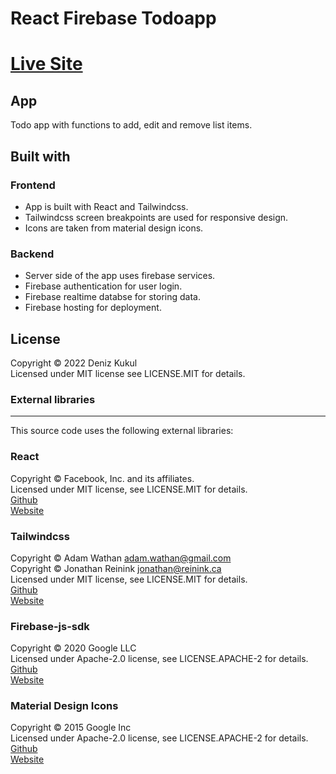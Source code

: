 # React Firebase Todoapp

# [Live Site](https://todoappa-react.firebaseapp.com/)

## App
Todo app with functions to add, edit and remove list items.

## Built with
### Frontend
- App is built with React and Tailwindcss.
- Tailwindcss screen breakpoints are used for responsive design.
- Icons are taken from material design icons.

### Backend
- Server side of the app uses firebase services.
- Firebase authentication for user login.
- Firebase realtime databse for storing data.
- Firebase hosting for deployment.

## License
Copyright © 2022 Deniz Kukul \
Licensed under MIT license see LICENSE.MIT for details.

### External libraries
------------------

This source code uses the following external libraries:

### React
Copyright © Facebook, Inc. and its affiliates. \
Licensed under MIT license, see LICENSE.MIT for details. \
[Github](https://github.com/facebook/react) \
[Website](https://reactjs.org/)

### Tailwindcss
Copyright © Adam Wathan <adam.wathan@gmail.com> \
Copyright © Jonathan Reinink <jonathan@reinink.ca> \
Licensed under MIT license, see LICENSE.MIT for details. \
[Github](https://github.com/tailwindlabs/tailwindcss) \
[Website](https://tailwindcss.com/)

### Firebase-js-sdk 
Copyright © 2020 Google LLC\
Licensed under Apache-2.0 license, see LICENSE.APACHE-2 for details. \
[Github](https://github.com/firebase/firebase-js-sdk) \
[Website](https://firebase.google.com/)

### Material Design Icons
Copyright © 2015 Google Inc\
Licensed under Apache-2.0 license, see LICENSE.APACHE-2 for details. \
[Github](https://github.com/google/material-design-icons) \
[Website](https://google.github.io/material-design-icons/)
